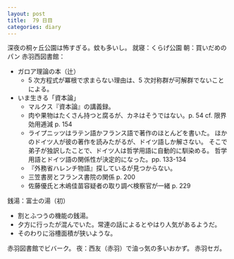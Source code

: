 ```yaml
---
layout: post
title:  79 日目
categories: diary
---
```


深夜の桐ヶ丘公園は怖すぎる。蚊も多いし。
就寝：くらげ公園
朝：買いだめのパン
赤羽西図書館：
* ガロア理論の本（辻）
  * 5 次方程式が冪根で求まらない理由は、5 次対称群が可解群でないことによる。
* いま生きる「資本論」
  * マルクス『資本論』の講義録。
  * 肉や果物はたくさん持つと腐るが、カネはそうではない。p. 54
    cf. 限界効用逓減 p. 154
  * ライプニッツはラテン語かフランス語で著作のほとんどを書いた。
    ほかのドイツ人が彼の著作を読みたがるが、ドイツ語しか解さない。
    そこで弟子が独訳したことで、ドイツ人は哲学用語に自動的に馴染める。
    哲学用語とドイツ語の関係性が決定的になった。pp. 133-134
  * 『外務省ハレンチ物語』探しているが見つからない。
  * 三笠書房とフランス書院の関係 p. 200
  * 佐藤優氏と木嶋佳苗容疑者の取り調べ検察官が一緒 p. 229

銭湯：富士の湯（初）
* 割とふつうの機能の銭湯。
* 夕方に行ったが混んでいた。常連の話によるとやはり人気があるようだ。
* そのわりに浴槽面積が狭いような。

赤羽図書館でビバーク。
夜：西友（赤羽）で油っ気の多いおかず。
赤羽セガ。
